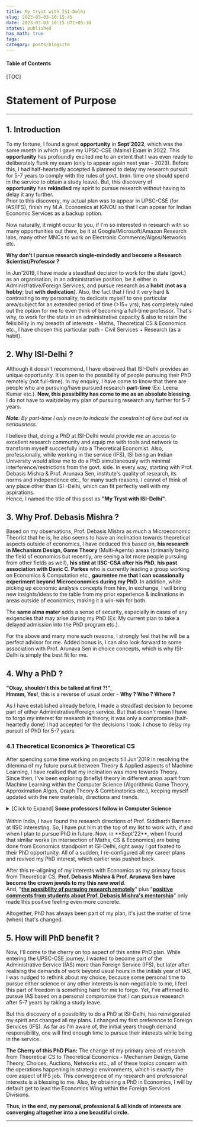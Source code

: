 ```yaml
---
title: My tryst with ISI-Delhi
slug: 2023-03-03-10:15:45
date: 2023-03-03 10:15 UTC+05:30
status: published
has_math: true
tags:
category: posts/blogsite
---
```


<h4>Table of Contents</h4>
[TOC]

# Statement of Purpose
---

## 1. Introduction 

To my fortune, I found a great **opportunity** in **Sept'2022**, which was the same month in which I gave my UPSC-CSE (Mains) Exam in 2022. This **opportunity** has profoundly excited me to an extent that I was even ready to deliberately flunk my exam (only to appear again next year - 2023). Before this, I had half-heartedly accepted & planned to delay my research pursuit for 5-7 years to comply with the rules of govt. (min. time one should spend in the service to obtain a study leave). But, this discovery of **opportunity** has **rekindled** my spirit to pursue research without having to delay it any further.   
Prior to this discovery, my actual plan was to appear in UPSC-CSE (for IAS/IFS), finish my M.A. Economics at IGNOU so that I can appear for Indian Economic Services as a backup option.  

Now naturally, it might occur to you, if I'm so interested in research with so many opportunities out there, be it at Google/Microsoft/Amazon Research labs, many other MNCs to work on Electronic Commerce/Algos/Networks etc. 

**Why don't I pursue research single-mindedly and become a Research Scientist/Professor ?**

In Jun'2019, I have made a steadfast decision to work for the state (govt.) as an organisation, in an administrative position, be it either in Administrative/Foreign Services, and pursue research as a **habit** (**not as a hobby**; but **with dedication**). Also, the fact that I find it very hard & contrasting to my personality, to dedicate myself to one particular area/subject for an extended period of time (>15+ yrs), has completely ruled out the option for me to even think of becoming a full-time professor. That's why, to work for the state in an administrative capacity & also to retain the felixibility in my breadth of interests - Maths, Theoretical CS & Economics etc., I have chosen this particular path - Civil Services + Research (as a habit).
  
## 2. Why ISI-Delhi ? 

Although it doesn't recommend, I have observed that ISI-Delhi provides an unique opportunity. It is open to the possibility of people pursuing their PhD remotely (not full-time). In my enquiry, I have come to know that there are people who are pursuing/have pursued research **part-time** (Ex: Leena Kumar etc.). **Now, this possibility has come to me as an absolute blessing**. I do not have to wait/delay my plan of pursuing research any further for 5-7 years.   

***Note**: By part-time I only mean to indicate the constraint of time but not its seriousness.*

I believe that, doing a PhD at ISI-Delhi would provide me an access to excellent research community and equip me with tools and network to transform myself succesfully into a Theoretical Economist. Also, professionally, while working in the service (IFS), ISI being an Indian University would allow me to do a PhD simultaneously with minimal interference/restrictions from the govt. side. In every way, starting with Prof. Debasis Mishra & Prof. Arunava Sen, institute's quality of research, its norms and independence etc., for many such reasons, I cannot of think of any place other than ISI -Delhi, which can fit perfectly well with my aspirations.  
Hence, I named the title of this post as **"My Tryst with ISI-Delhi"**. 

## 3. Why Prof. Debasis Mishra ? 

Based on my observations, Prof. Debasis Mishra as much a Microeconomic Theorist that he is,  he also seems to have an inclination towards theoretical aspects outside of economics, I have deduced this based on, **his research in Mechanism Design, Game Theory** (Multi-Agents) areas (primarily being the field of economics but recently, are seeing a lot more people pursuing from other fields as well), **his stint at IISC-CSA after his PhD**, **his past association with Davic C. Parkes** who is currently leading a group working on Economics & Computation etc., **gaurentee me that I can ocassionally experiment beyond Microeconomics during my PhD**. In addition, while picking up economic analysis concepts from him, in exchange, I will bring new insights/ideas to the table from my prior experience & inclinations in areas outside of economics, making it a win-win for both.

The **same alma mater** adds a sense of security, especially in cases of any exigencies that may arise during my PhD (Ex: My current plan to take a delayed admission into the PhD program etc.).

For the above and many more such reasons, I strongly feel that he will be a perfect advisor for me. Added bonus is, I can also look forward to some association with Prof. Arunava Sen in choice concepts, which is why ISI-Delhi is simply the best fit for me. 

## 4. Why a PhD ?

**"Okay, shouldn't this be talked at first ?!"**,   
**Hmmm, Yes!**, this is a reverse of usual order - **Why ? Who ? Where ?**   

As I have established already before, I made a steadfast decision to become part of either Administrative/Foreign service. But that doesn't mean I have to forgo my interest for research in theory, it was only a compromise (half-heartedly done) I had accepted for the decisions I took. I chose to delay my pursuit of PhD for 5-7 years. 

### 4.1 Theoretical Economics $\succcurlyeq$ Theoretical CS

After spending some time working on projects till Jun'2019 in resolving the dilemma of my future pursuit between Theory & Applied aspects of Machine Learning, I have realised that my inclination was more towards Theory. Since then, I've been exploring (briefly) theory in different areas apart from Machine Learning within the Computer Science (Algorithmic Game Theory, Approximation Algos, Graph Theory & Combinatorics etc.), keeping myself updated with the new materials, directions and trends. 

<details>
<summary> [Click to Expand] <strong>Some professors I follow in Computer Science</strong></summary>
<br>
Prahlad Harsha & Others. at TIFR, Siddharth Barman (Fair Division) at IISC & groups working at Google & Microsoft Research in India, U.Penn (Sampath Kannan), UW (Anna Karlin, Sebastien Bubeck, Yin-Tat-Lee etc.), UCSD (UIUC (Jugal Garg, Ruta Mehta etc.), Princeton (Matt Weinberg etc.), Harvard (Madhusudhan etc.), CMU (Pradeep Ravikumar, Venkatesh Guruswami etc.) and many other groups at MIT (Constantis Daskalias etc.), Columbia (Tim Roughgarden etc.), UW-Madison (Nowak, Suchi Chawla moved to UT-Austin etc.), Stanford (Andrea Montanari, etc.) & people at many others places - UWaterloo, Toronto, Oxford, ETHZ, EPFL etc.
<br>
</details>
<br> 
Within India, I have found the research directions of Prof. Siddharth Barman at IISC interesting. So, I have put him at the top of my list to work with, if and when I plan to pursue PhD in future. Now, in **Sept'22**, when I found that similar works (in intersection of Maths, CS & Economics) are being done from Economics standpoint at ISI-Delhi, right away I got fixated to their PhD opportunity. All of a sudden, I re-configured all my career plans and revived my PhD interest, which earlier was pushed back. 

After this re-aligning of my interests with Economics as my primary focus from Theoretical CS, **Prof. Debasis Mishra & Prof. Arunava Sen have become the crown jewels to my this new world**.  
And, "<ins><strong>the possibility of pursuing research remotely</strong></ins>" plus "<ins><strong>positive comments from students about Prof. Debasis Mishra's  mentorship</strong></ins>" only made this positive feeling even more concrete. 

Altogether, PhD has always been part of my plan, it's just the matter of time (when) that's changed.  

## 5. How will PhD benefit ? 

Now, I'll come to the cherry on top aspect of this entire PhD plan. While entering the UPSC-CSE journey, I wanted to become part of the Administrative Service (IAS) more than Foreign Service (IFS), but later after realising the demands of work beyond usual hours in the initials year of IAS, I was nudged to rethink about my choice, because some personal time to pursue either science or any other interests is non-negotiable to me, I feel this part of freedom is something hard for me to forgo. Yet, I've affirmed to pursue IAS based on a personal compromise that I can pursue reasearch after 5-7 years by taking a study leave. 

But this discovery of a possibility to do a PhD at ISI-Delhi, has reinvigorated my spirit and changed all my plans. I changed my first preference to Foreign Services (IFS).  As far as I'm aware of, the initial years though demand responsibility, one will find enough time to pursue their interests while being in the service.

**The Cherry of this PhD Plan:** The change of my primary area of research from Theoretical CS to Theoretical Economics - Mechanism Design, Game Theory, Choices, Auctions, Networks etc., all of these topics concern with the operations happening in strategic environments, which is exactly the core aspect of IFS job. This convergence of my research and professional interests is a blessing to me. Also, by obtaining a PhD in Economics, I will by default get to lead the Economics Wing within the Foreign Services Divisions. 

**Thus, in the end, my personal, professional & all kinds of interests are converging altogether into a one beautiful circle.**

---







